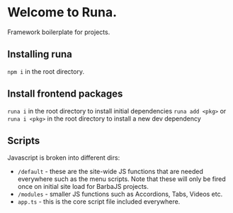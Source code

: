 # Welcome to Runa.

Framework boilerplate for projects.

## Installing runa

`npm i` in the root directory.

## Install frontend packages

`runa i` in the root directory to install initial dependencies
`runa add <pkg>` or `runa i <pkg>` in the root directory to install a new dev dependency

## Scripts

Javascript is broken into different dirs:

- `/default` - these are the site-wide JS functions that are needed everywhere such as the menu scripts. Note that these will only be fired once on initial site load for BarbaJS projects.
- `/modules` - smaller JS functions such as Accordions, Tabs, Videos etc.
- `app.ts` - this is the core script file included everywhere.